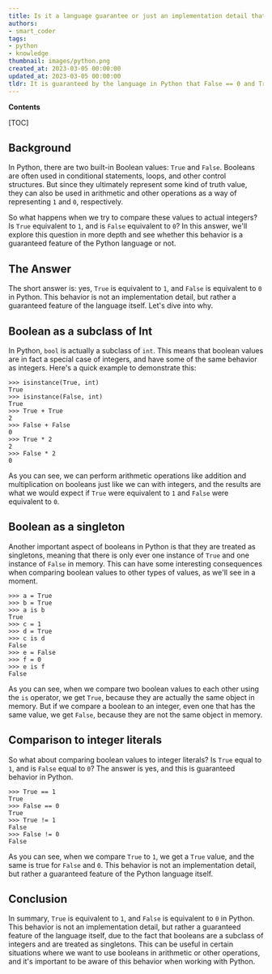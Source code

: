 ```yaml
---
title: Is it a language guarantee or just an implementation detail that false is equivalent to 0 and true is equivalent to 1?
authors:
- smart_coder
tags:
- python
- knowledge
thumbnail: images/python.png
created_at: 2023-03-05 00:00:00
updated_at: 2023-03-05 00:00:00
tldr: It is guaranteed by the language in Python that False == 0 and True == 1.
---
```


**Contents**

[TOC]

Background
----------

In Python, there are two built-in Boolean values: `True` and `False`. Booleans are often used in conditional statements, loops, and other control structures. But since they ultimately represent some kind of truth value, they can also be used in arithmetic and other operations as a way of representing `1` and `0`, respectively.

So what happens when we try to compare these values to actual integers? Is `True` equivalent to `1`, and is `False` equivalent to `0`? In this answer, we'll explore this question in more depth and see whether this behavior is a guaranteed feature of the Python language or not.

The Answer
----------

The short answer is: yes, `True` is equivalent to `1`, and `False` is equivalent to `0` in Python. This behavior is not an implementation detail, but rather a guaranteed feature of the language itself. Let's dive into why.

Boolean as a subclass of Int
----------------------------

In Python, `bool` is actually a subclass of `int`. This means that boolean values are in fact a special case of integers, and have some of the same behavior as integers. Here's a quick example to demonstrate this:

```
>>> isinstance(True, int)
True
>>> isinstance(False, int)
True
>>> True + True
2
>>> False + False
0
>>> True * 2
2
>>> False * 2
0
```

As you can see, we can perform arithmetic operations like addition and multiplication on booleans just like we can with integers, and the results are what we would expect if `True` were equivalent to `1` and `False` were equivalent to `0`.

Boolean as a singleton
----------------------

Another important aspect of booleans in Python is that they are treated as singletons, meaning that there is only ever one instance of `True` and one instance of `False` in memory. This can have some interesting consequences when comparing boolean values to other types of values, as we'll see in a moment.

```
>>> a = True
>>> b = True
>>> a is b
True
>>> c = 1
>>> d = True
>>> c is d
False
>>> e = False
>>> f = 0
>>> e is f
False
```

As you can see, when we compare two boolean values to each other using the `is` operator, we get `True`, because they are actually the same object in memory. But if we compare a boolean to an integer, even one that has the same value, we get `False`, because they are not the same object in memory.

Comparison to integer literals
-------------------------------

So what about comparing boolean values to integer literals? Is `True` equal to `1`, and is `False` equal to `0`? The answer is yes, and this is guaranteed behavior in Python.

```
>>> True == 1
True
>>> False == 0
True
>>> True != 1
False
>>> False != 0
False
```

As you can see, when we compare `True` to `1`, we get a `True` value, and the same is true for `False` and `0`. This behavior is not an implementation detail, but rather a guaranteed feature of the Python language itself.

Conclusion
----------

In summary, `True` is equivalent to `1`, and `False` is equivalent to `0` in Python. This behavior is not an implementation detail, but rather a guaranteed feature of the language itself, due to the fact that booleans are a subclass of integers and are treated as singletons. This can be useful in certain situations where we want to use booleans in arithmetic or other operations, and it's important to be aware of this behavior when working with Python.
